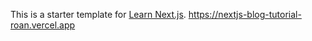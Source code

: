 This is a starter template for [Learn Next.js](https://nextjs.org/learn).
https://nextjs-blog-tutorial-roan.vercel.app
